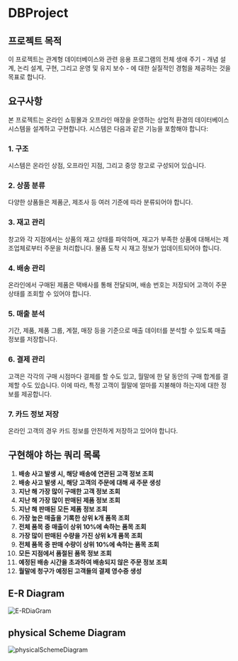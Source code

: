 # DBProject

## 프로젝트 목적
이 프로젝트는 관계형 데이터베이스와 관련 응용 프로그램의 전체 생애 주기 - 개념 설계, 논리 설계, 구현, 그리고 운영 및 유지 보수 - 에 대한 실질적인 경험을 제공하는 것을 목표로 합니다.

## 요구사항
본 프로젝트는 온라인 쇼핑몰과 오프라인 매장을 운영하는 상업적 환경의 데이터베이스 시스템을 설계하고 구현합니다. 시스템은 다음과 같은 기능을 포함해야 합니다:

### 1. 구조
시스템은 온라인 상점, 오프라인 지점, 그리고 중앙 창고로 구성되어 있습니다.

### 2. 상품 분류
다양한 상품들은 제품군, 제조사 등 여러 기준에 따라 분류되어야 합니다.

### 3. 재고 관리
창고와 각 지점에서는 상품의 재고 상태를 파악하며, 재고가 부족한 상품에 대해서는 제조업체로부터 주문을 처리합니다. 물품 도착 시 재고 정보가 업데이트되어야 합니다.

### 4. 배송 관리
온라인에서 구매된 제품은 택배사를 통해 전달되며, 배송 번호는 저장되어 고객이 주문 상태를 조회할 수 있어야 합니다.

### 5. 매출 분석
기간, 제품, 제품 그룹, 계절, 매장 등을 기준으로 매출 데이터를 분석할 수 있도록 매출 정보를 저장합니다.

### 6. 결제 관리
고객은 각각의 구매 시점마다 결제를 할 수도 있고, 월말에 한 달 동안의 구매 합계를 결제할 수도 있습니다. 이에 따라, 특정 고객이 월말에 얼마를 지불해야 하는지에 대한 정보를 제공합니다.

### 7. 카드 정보 저장
온라인 고객의 경우 카드 정보를 안전하게 저장하고 있어야 합니다.

## 구현해야 하는 쿼리 목록

1. **배송 사고 발생 시, 해당 배송에 연관된 고객 정보 조회**
2. **배송 사고 발생 시, 해당 고객의 주문에 대해 새 주문 생성**
3. **지난 해 가장 많이 구매한 고객 정보 조회**
4. **지난 해 가장 많이 판매된 제품 정보 조회**
5. **지난 해 판매된 모든 제품 정보 조회**
6. **가장 높은 매출을 기록한 상위 k개 품목 조회**
7. **전체 품목 중 매출이 상위 10%에 속하는 품목 조회**
8. **가장 많이 판매된 수량을 가진 상위 k개 품목 조회**
9. **전체 품목 중 판매 수량이 상위 10%에 속하는 품목 조회**
10. **모든 지점에서 품절된 품목 정보 조회**
11. **예정된 배송 시간을 초과하여 배송되지 않은 주문 정보 조회**
12. **월말에 청구가 예정된 고객들의 결제 영수증 생성**


## E-R Diagram
![E-RDiaGram](https://github.com/kimcider/DBProject/assets/105146508/ee021d20-08c8-4e7e-84be-a5a00b418811)

## physical Scheme Diagram
![physicalSchemeDiagram](https://github.com/kimcider/DBProject/assets/105146508/723c8c46-7e85-4338-87ce-b8bea4181826)


